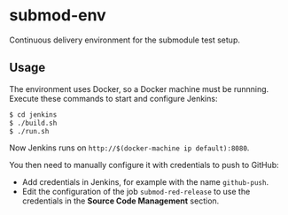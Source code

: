# submod-env

Continuous delivery environment for the submodule test setup.

## Usage

The environment uses Docker, so a Docker machine must be runnning.
Execute these commands to start and configure Jenkins:

```sh
$ cd jenkins
$ ./build.sh
$ ./run.sh
```

Now Jenkins runs on `http://$(docker-machine ip default):8080`.

You then need to manually configure it with credentials to push to GitHub:

* Add credentials in Jenkins, for example with the name `github-push`.
* Edit the configuration of the job `submod-red-release` to use the credentials in the
  __Source Code Management__ section.
